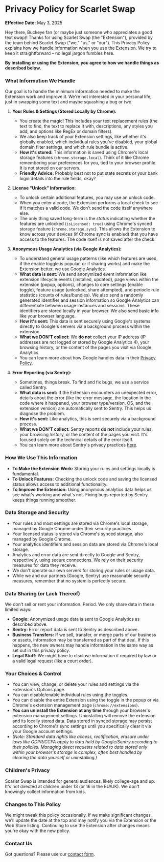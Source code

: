 # Privacy Policy for Scarlet Swap

**Effective Date:** May 3, 2025

Hey there, Buckeye fan (or maybe just someone who appreciates a good text swap)! Thanks for using Scarlet Swap (the "Extension"), provided by the team behind Scarlet Swap ("we," "us," or "our"). This Privacy Policy explains how we handle information when you use the Extension. We try to keep it straightforward – no legal jargon fumbles here.

**By installing or using the Extension, you agree to how we handle things as described below.**

### What Information We Handle

Our goal is to handle the minimum information needed to make the Extension work and improve it. We're not interested in your personal life, just in swapping some text and maybe squashing a bug or two.

1. **Your Rules & Settings (Stored Locally by Chrome):**
   * You create the magic! This includes your text replacement rules (the text to find, the text to replace it with, descriptions, any styles you add, and options like RegEx or domain filters).
   * We also keep track of your Extension settings, like whether it's globally enabled, which individual rules you've disabled, your global domain filter settings, and which rule bundle is active.
   * **How it's stored:** This information is saved using Chrome's local storage features (`chrome.storage.local`). Think of it like Chrome remembering your preferences for you, tied to your browser profile. It is not stored on our servers.
   * **Friendly Advice:** Probably best not to put state secrets or your bank login details into the rule fields, okay?

2. **License "Unlock" Information:**
   * To unlock certain additional features, you may use an unlock code.
   * When you enter a code, the Extension performs a local check to see if it matches a valid code. We don't send the code itself anywhere else.
   * The only thing saved long-term is the *status* indicating whether the features are unlocked (`isLicensed: true`) using Chrome's synced storage feature (`chrome.storage.sync`). This allows the Extension to know across your devices (if Chrome sync is enabled) that you have access to the features. The code itself is not saved after the check.

3. **Anonymous Usage Analytics (via Google Analytics):**
   * To understand general usage patterns (like which features are used, if the enable toggle is popular, or if sharing works) and make the Extension better, we use Google Analytics.
   * **What data is sent:** We send anonymized event information like extension lifecycle events (installed, updated), page views within the extension (popup, options), changes to core settings (enable toggle), feature usage (unlocked, share attempted), and periodic rule statistics (counts of rules/bundles). We also send a randomly generated identifier and session information so Google Analytics can differentiate between usage instances and sessions. These identifiers are stored locally in your browser. We also send basic info like your browser language.
   * **How it's sent:** This data is sent securely using Google's systems directly to Google's servers via a background process within the extension.
   * **What we DON'T collect:** We **do not** collect your IP address (IP addresses are not logged or stored by Google Analytics 4), your browsing history, or the content of the pages you visit via Google Analytics.
   * You can learn more about how Google handles data in their [Privacy Policy](https://policies.google.com/privacy).

4. **Error Reporting (via Sentry):**
   * Sometimes, things break. To find and fix bugs, we use a service called Sentry.
   * **What data is sent:** If the Extension encounters an unexpected error, details about the error (like the error message, the location in the code where it happened, your browser type/version, OS, and the extension version) are automatically sent to Sentry. This helps us diagnose the problem.
   * **How it's sent:** Like analytics, this is sent securely via a background process.
   * **What we DON'T collect:** Sentry reports **do not** include your rules, your browsing history, or the content of the pages you visit. It's focused solely on the technical details of the error itself.
   * You can learn more about Sentry's privacy practices [here](https://sentry.io/privacy/).

### How We Use This Information

* **To Make the Extension Work:** Storing your rules and settings locally is fundamental.
* **To Unlock Features:** Checking the unlock code and saving the licensed status allows access to additional functionality.
* **To Improve the Extension:** Using anonymous analytics data helps us see what's working and what's not. Fixing bugs reported by Sentry keeps things running smoother.

### Data Storage and Security

* Your rules and most settings are stored via Chrome's local storage, managed by Google Chrome under their security practices.
* Your licensed status is stored via Chrome's synced storage, also managed by Google Chrome.
* Your analytics identifiers and session data are stored via Chrome's local storage.
* Analytics and error data are sent directly to Google and Sentry, respectively, using secure connections. We rely on their security measures for data they receive.
* We don't operate our own servers for storing your rules or usage data.
* While we and our partners (Google, Sentry) use reasonable security measures, remember that no system is perfectly secure.

### Data Sharing (or Lack Thereof)

We don't sell or rent your information. Period. We only share data in these limited ways:
* **Google:** Anonymized usage data is sent to Google Analytics as described above.
* **Sentry:** Error report data is sent to Sentry as described above.
* **Business Transfers:** If we sell, transfer, or merge parts of our business or assets, information may be transferred as part of that deal. If this happens, the new owners may handle information in the same way as set out in this privacy policy.
* **Legal Stuff:** We might have to disclose information if required by law or a valid legal request (like a court order).

### Your Choices & Control

* You can view, change, or delete your rules and settings via the Extension's Options page.
* You can disable/enable individual rules using the toggles.
* You can disable the entire Extension using the toggle in the popup or via Chrome's extension management page (`chrome://extensions`).
* **You can uninstall the Extension at any time** through your browser's extension management settings. Uninstalling will remove the extension and its locally stored data. Data stored in synced storage may persist according to Chrome's sync settings until you specifically clear it via your Google account settings.
* *(Note: Standard data rights like access, rectification, erasure under laws like GDPR/CCPA apply to data held by Google/Sentry according to their policies. Managing direct requests related to data stored only within your browser's storage is complex, often best handled by clearing the data yourself or uninstalling.)*

### Children's Privacy

Scarlet Swap is intended for general audiences, likely college-age and up. It's not directed at children under 13 (or 16 in the EU/UK). We don't knowingly collect information from kids.

### Changes to This Policy

We might tweak this policy occasionally. If we make significant changes, we'll update the date at the top and may notify you via the Extension or the Web Store listing. Continuing to use the Extension after changes means you're okay with the new policy.

### Contact Us

Got questions? Please use our [contact form](https://docs.google.com/forms/d/e/1FAIpQLSc2n-Uvv0RrGuz6zcDv_hpKfRggFolEF5d8txFWDwQbEXh_Zg/viewform).
